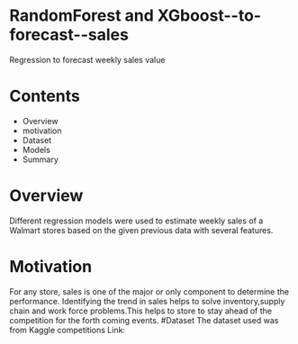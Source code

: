 # RandomForest and XGboost--to-forecast--sales
Regression to forecast weekly sales value
# Contents
* Overview
* motivation
* Dataset
* Models
* Summary
# Overview
Different regression models were  used to estimate weekly sales of a Walmart stores based on the given previous data with several features.
# Motivation
For any store, sales is one of the major or only component to determine the performance. Identifying the trend in sales helps to solve inventory,supply chain and work force problems.This helps to store to stay ahead of the competition for the forth coming events.
#Dataset
The dataset used was from Kaggle competitions
Link:
